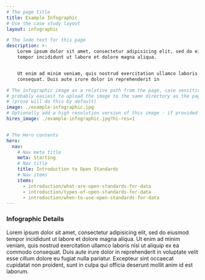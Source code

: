 ```yaml
---
# The page title
title: Example Infographic
# Use the case study layout
layout: infographic

# The lede text for this page
description: >-
    Lorem ipsum dolor sit amet, consectetur adipisicing elit, sed do eiusmod
    tempor incididunt ut labore et dolore magna aliqua.


    Ut enim ad minim veniam, quis nostrud exercitation ullamco laboris nisi ut aliquip ex ea commodo
    consequat. Duis aute irure dolor in reprehenderit in

# The infographic image as a relative path from the page, case sensitive.
# probably easiest to upload the image to the same directory as the page
# (prose will do this by default)
image: ./example-infographic.jpg
# Optionally add a high resolution version of this image - if provided it will be used for the download link
hires_image: ./example-infographic.jpg?hi-res=1


# The Hero contents
hero:
  nav:
    # Nav meta title
    meta: Starting
    # Nav title
    title: Introduction to Open Standards
    # Nav items
    items:
      - introduction/what-are-open-standards-for-data
      - introduction/types-of-open-standards-for-data
      - introduction/when-to-use-open-standards-for-data
---
```


### Infographic Details
Lorem ipsum dolor sit amet, consectetur adipisicing elit, sed do eiusmod
tempor incididunt ut labore et dolore magna aliqua. Ut enim ad minim veniam,
quis nostrud exercitation ullamco laboris nisi ut aliquip ex ea commodo
consequat. Duis aute irure dolor in reprehenderit in voluptate velit esse
cillum dolore eu fugiat nulla pariatur. Excepteur sint occaecat cupidatat non
proident, sunt in culpa qui officia deserunt mollit anim id est laborum.
